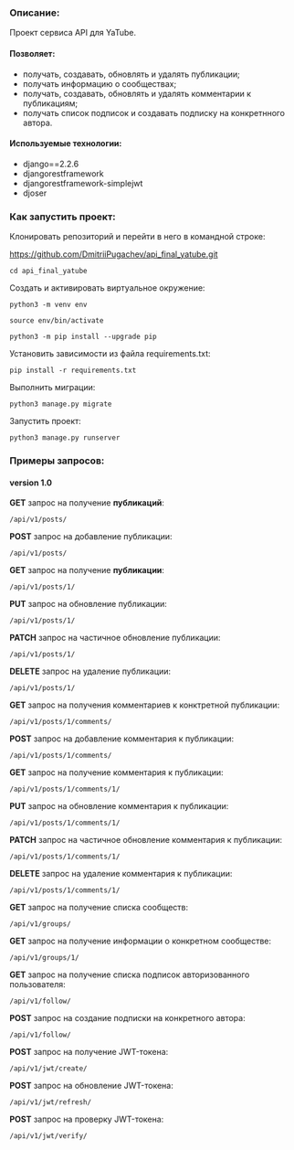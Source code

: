 ### Описание:

Проект сервиса API для YaTube.

#### Позволяет:
  * получать, создавать, обновлять и удалять публикации;
  * получать информацию о сообществах;
  * получать, создавать, обновлять и удалять комментарии к публикациям;
  * получать список подписок и создавать подписку на конкретнного автора.

#### Используемые технологии:
 * django==2.2.6
 * djangorestframework
 * djangorestframework-simplejwt
 * djoser

### Как запустить проект:

Клонировать репозиторий и перейти в него в командной строке:

https://github.com/DmitriiPugachev/api_final_yatube.git

```
cd api_final_yatube
```

Cоздать и активировать виртуальное окружение:

```
python3 -m venv env
```

```
source env/bin/activate
```

```
python3 -m pip install --upgrade pip
```

Установить зависимости из файла requirements.txt:

```
pip install -r requirements.txt
```

Выполнить миграции:

```
python3 manage.py migrate
```

Запустить проект:

```
python3 manage.py runserver
```

### Примеры запросов:
#### version 1.0

**GET** запрос на получение **публикаций**:

```
/api/v1/posts/
```

**POST** запрос на добавление публикации:

```
/api/v1/posts/
```

**GET** запрос на получение **публикации**:

```
/api/v1/posts/1/
```

**PUT** запрос на обновление публикации:

```
/api/v1/posts/1/
```

**PATCH** запрос на частичное обновление публикации:

```
/api/v1/posts/1/
```

**DELETE** запрос на удаление публикации:

```
/api/v1/posts/1/
```

**GET** запрос на получения комментариев к конктретной публикации:

```
/api/v1/posts/1/comments/
```

**POST** запрос на добавление комментария к публикации:

```
/api/v1/posts/1/comments/
```

**GET** запрос на получение комментария к публикации:

```
/api/v1/posts/1/comments/1/
```

**PUT** запрос на обновление комментария к публикации:

```
/api/v1/posts/1/comments/1/
```

**PATCH** запрос на частичное обновление комментария к публикации:

```
/api/v1/posts/1/comments/1/
```

**DELETE** запрос на удаление комментария к публикации:

```
/api/v1/posts/1/comments/1/
```

**GET** запрос на получение списка сообществ:

```
/api/v1/groups/
```

**GET** запрос на получение информации о конкретном сообществе:

```
/api/v1/groups/1/
```

**GET** запрос на получение списка подписок авторизованного пользователя:

```
/api/v1/follow/
```

**POST** запрос на создание подписки на конкретного автора:

```
/api/v1/follow/
```

**POST** запрос на получение JWT-токена:

```
/api/v1/jwt/create/
```

**POST** запрос на обновление JWT-токена:

```
/api/v1/jwt/refresh/
```

**POST** запрос на проверку JWT-токена:

```
/api/v1/jwt/verify/
```
